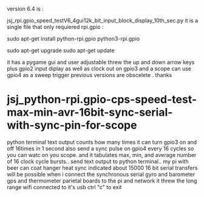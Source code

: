 version 6.4 is :

jsj_rpi.gpio_speed_testV6_4gui12k_bit_input_block_display_10th_sec.py
it is a single file that only requiered rpi.gpio    :

sudo apt-get install python-rpi.gpio python3-rpi.gpio

sudo apt-get upgrade
sudo apt-get update


it has a pygame gui and user adjustable threw the up and down arrow keys plus gpio2 input diplay as well as clock out on gpio3 and a scope can use gpio4 as a sweep trigger
previous versions are obscelete  . thanks
# jsj_python-rpi.gpio-cps-speed-test-max-min-avr-16bit-sync-serial-with-sync-pin-for-scope
python terminal text output counts how many times it can turn gpio3 on and off 16times in 1 second also send a sync pulse on gpio4 every 16 cycles so you can watc on you scope. and it tabulates max, min, and average number of 16 clock cycle bursts.. send text output to python terminal.. my pi with beer can coat hanger heat sync indicated about 15000 16 bit serial transfers will be possible when i connect the synchronous serial gyro and barometer gps and thermometer parietal boards to the pi and network it threw the long range wifi connected to it's usb ctrl "c" to exit
